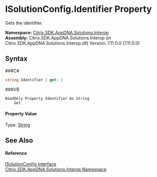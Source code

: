 # ISolutionConfig.Identifier Property 
 

Gets the identifier.

**Namespace:**&nbsp;<a href="N_Citrix_SDK_AppDNA_Solutions_Interop">Citrix.SDK.AppDNA.Solutions.Interop</a><br />**Assembly:**&nbsp;Citrix.SDK.AppDNA.Solutions.Interop (in Citrix.SDK.AppDNA.Solutions.Interop.dll) Version: 7.11.0.0 (7.11.0.0)

## Syntax

###C#
```csharp
string Identifier { get; }
```

###VB
```vbnet
ReadOnly Property Identifier As String
	Get
```


#### Property Value
Type: <a href="http://msdn2.microsoft.com/en-us/library/s1wwdcbf" target="_blank">String</a>

## See Also


#### Reference
<a href="T_Citrix_SDK_AppDNA_Solutions_Interop_ISolutionConfig">ISolutionConfig Interface</a><br /><a href="N_Citrix_SDK_AppDNA_Solutions_Interop">Citrix.SDK.AppDNA.Solutions.Interop Namespace</a><br />